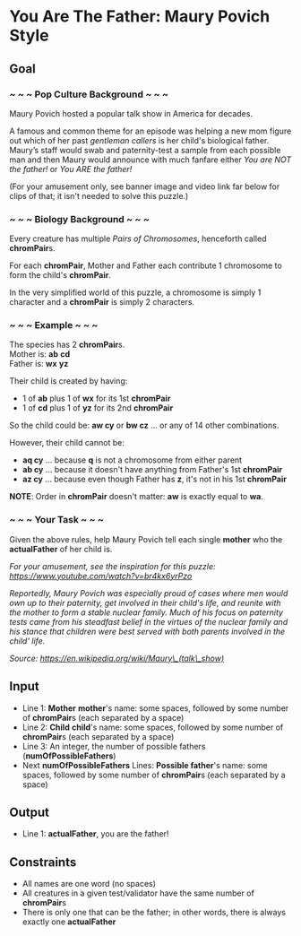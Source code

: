 # You Are The Father: Maury Povich Style

## Goal

### ~ ~ ~ Pop Culture Background ~ ~ ~

Maury Povich hosted a popular talk show in America for decades.

A famous and common theme for an episode was helping a new mom figure out which
of her past _gentleman callers_ is her child's biological father. Maury’s staff
would swab and paternity-test a sample from each possible man and then Maury
would announce with much fanfare either _You are NOT the father!_ or _You ARE
the father!_

(For your amusement only, see banner image and video link far below for clips of
that; it isn't needed to solve this puzzle.)

### ~ ~ ~ Biology Background ~ ~ ~

Every creature has multiple _Pairs of Chromosomes_, henceforth called
**chromPair**s.

For each **chromPair**, Mother and Father each contribute 1 chromosome to form
the child's **chromPair**.

In the very simplified world of this puzzle, a chromosome is simply 1 character
and a **chromPair** is simply 2 characters.

### ~ ~ ~ Example ~ ~ ~

The species has 2 **chromPair**s. \
Mother is: **ab** **cd** \
Father is: **wx** **yz**

Their child is created by having:

-   1 of **ab** plus 1 of **wx** for its 1st **chromPair**
-   1 of **cd** plus 1 of **yz** for its 2nd **chromPair**

So the child could be: **aw cy** or **bw cz** ... or any of 14 other combinations.

However, their child cannot be:

-   **aq cy** ... because **q** is not a chromosome from either parent
-   **ab cy** ... because it doesn't have anything from Father's 1st **chromPair**
-   **az cy** ... because even though Father has **z**, it's not in his 1st **chromPair**

**NOTE**: Order in **chromPair** doesn't matter: **aw** is exactly equal to
**wa**.

### ~ ~ ~ Your Task ~ ~ ~

Given the above rules, help Maury Povich tell each single **mother** who the
**actualFather** of her child is.

_For your amusement, see the inspiration for this puzzle:
https://www.youtube.com/watch?v=br4kx6yrPzo_

_Reportedly, Maury Povich was especially proud of cases where men would own up
to their paternity, get involved in their child's life, and reunite with the
mother to form a stable nuclear family. Much of his focus on paternity tests
came from his steadfast belief in the virtues of the nuclear family and his
stance that children were best served with both parents involved in the child'
life._

_Source: https://en.wikipedia.org/wiki/Maury\_(talk\_show)_

## Input

-   Line 1: **Mother** **mother**'s name: some spaces, followed by some number
    of **chromPair**s (each separated by a space)
-   Line 2: **Child** **child**'s name: some spaces, followed by some number of
    **chromPair**s (each separated by a space)
-   Line 3: An integer, the number of possible fathers (**numOfPossibleFathers**)
-   Next **numOfPossibleFathers** Lines: **Possible father**'s name: some
    spaces, followed by some number of **chromPair**s (each separated by a
    space)

## Output

-   Line 1: **actualFather**, you are the father!

## Constraints

-   All names are one word (no spaces)
-   All creatures in a given test/validator have the same number of
    **chromPair**s
-   There is only one that can be the father; in other words, there is always
    exactly one **actualFather**
